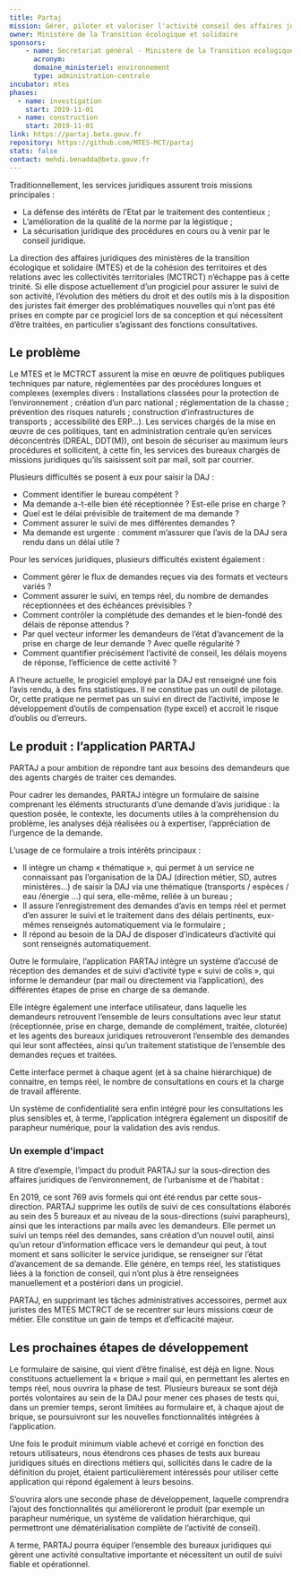 ```yaml
---
title: Partaj
mission: Gérer, piloter et valoriser l'activité conseil des affaires juridiques
owner: Ministère de la Transition écologique et solidaire
sponsors:
    - name: Secretariat général - Ministere de la Transition ecologique et solidaire
      acronym: 
      domaine_ministeriel: environnement
      type: administration-centrale
incubator: mtes
phases:
  - name: investigation
    start: 2019-11-01
  - name: construction
    start: 2019-11-01
link: https://partaj.beta.gouv.fr
repository: https://github.com/MTES-MCT/partaj
stats: false
contact: mehdi.benadda@beta.gouv.fr
---
```


Traditionnellement, les services juridiques assurent trois missions principales :

- La défense des intérêts de l’Etat par le traitement des contentieux ;
- L’amélioration de la qualité de la norme par la légistique ;
- La sécurisation juridique des procédures en cours ou à venir par le conseil juridique.

La direction des affaires juridiques des ministères de la transition écologique et solidaire (MTES) et de la cohésion des territoires et des relations avec les collectivités territoriales (MCTRCT) n’échappe pas à cette trinité. Si elle dispose actuellement d’un progiciel pour assurer le suivi de son activité, l’évolution des métiers du droit et des outils mis à la disposition des juristes fait émerger des problématiques nouvelles qui n’ont pas été prises en compte par ce progiciel lors de sa conception et qui nécessitent d’être traitées, en particulier s’agissant des fonctions consultatives.

## Le problème

Le MTES et le MCTRCT assurent la mise en œuvre de politiques publiques techniques par nature, réglementées par des procédures longues et complexes (exemples divers : Installations classées pour la protection de l’environnement ; création d’un parc national ; réglementation de la chasse ; prévention des risques naturels ; construction d’infrastructures de transports ; accessibilité des ERP…). Les services chargés de la mise en œuvre de ces politiques, tant en administration centrale qu’en services déconcentrés (DREAL, DDT(M)), ont besoin de sécuriser au maximum leurs procédures et sollicitent, à cette fin, les services des bureaux chargés de missions juridiques qu’ils saisissent soit par mail, soit par courrier.

Plusieurs difficultés se posent à eux pour saisir la DAJ :

- Comment identifier le bureau compétent ?
- Ma demande a-t-elle bien été réceptionnée ? Est-elle prise en charge ?
- Quel est le délai prévisible de traitement de ma demande ?
- Comment assurer le suivi de mes différentes demandes ?
- Ma demande est urgente : comment m’assurer que l’avis de la DAJ sera rendu dans un délai utile ?


Pour les services juridiques, plusieurs difficultés existent également :

- Comment gérer le flux de demandes reçues via des formats et vecteurs variés ?
- Comment assurer le suivi, en temps réel, du nombre de demandes réceptionnées et des échéances prévisibles ?
- Comment contrôler la complétude des demandes et le bien-fondé des délais de réponse attendus ?
- Par quel vecteur informer les demandeurs de l’état d’avancement de la prise en charge de leur demande ? Avec quelle régularité ?
- Comment quantifier précisément l’activité de conseil, les délais moyens de réponse, l’efficience de cette activité ?

A l’heure actuelle, le progiciel employé par la DAJ est renseigné une fois l’avis rendu, à des fins statistiques. Il ne constitue pas un outil de pilotage. Or, cette pratique ne permet pas un suivi en direct de l’activité, impose le développement d’outils de compensation (type excel) et accroit le risque d’oublis ou d’erreurs.

## Le produit : l’application PARTAJ

PARTAJ a pour ambition de répondre tant aux besoins des demandeurs que des agents chargés de traiter ces demandes.

Pour cadrer les demandes, PARTAJ intègre un formulaire de saisine comprenant les éléments structurants d’une demande d’avis juridique : la question posée, le contexte, les documents utiles à la compréhension du problème, les analyses déjà réalisées ou à expertiser, l’appréciation de l’urgence de la demande.

L’usage de ce formulaire a trois intérêts principaux :

- Il intègre un champ « thématique », qui permet à un service ne connaissant pas l’organisation de la DAJ (direction métier, SD, autres ministères…) de saisir la DAJ via une thématique (transports / espèces / eau /énergie …) qui sera, elle-même, reliée à un bureau ;
- Il assure l’enregistrement des demandes d’avis en temps réel et permet d’en assurer le suivi et le traitement dans des délais pertinents, eux-mêmes renseignés automatiquement via le formulaire ;
- Il répond au besoin de la DAJ de disposer d’indicateurs d’activité qui sont renseignés automatiquement.

Outre le formulaire, l’application PARTAJ intègre un système d’accusé de réception des demandes et de suivi d’activité type « suivi de colis », qui informe le demandeur (par mail ou directement via l’application), des différentes étapes de prise en charge de sa demande.

Elle intègre également une interface utilisateur, dans laquelle les demandeurs retrouvent l’ensemble de leurs consultations avec leur statut (réceptionnée, prise en charge, demande de complément, traitée, cloturée) et les agents des bureaux juridiques retrouveront l’ensemble des demandes qui leur sont affectées, ainsi qu’un traitement statistique de l’ensemble des demandes reçues et traitées.

Cette interface permet à chaque agent (et à sa chaine hiérarchique) de connaitre, en temps réel, le nombre de consultations en cours et la charge de travail afférente.

Un système de confidentialité sera enfin intégré pour les consultations les plus sensibles et, à terme, l’application intégrera également un dispositif de parapheur numérique, pour la validation des avis rendus.

### Un exemple d'impact

A titre d’exemple, l’impact du produit PARTAJ sur la sous-direction des affaires juridiques de l’environnement, de l’urbanisme et de l’habitat :

En 2019, ce sont 769 avis formels qui ont été rendus par cette sous-direction. PARTAJ supprime les outils de suivi de ces consultations élaborés au sein des 5 bureaux et au niveau de la sous-directions (suivi parapheurs), ainsi que les interactions par mails avec les demandeurs. Elle permet un suivi un temps réel des demandes, sans création d’un nouvel outil, ainsi qu’un retour d’information efficace vers le demandeur qui peut, à tout moment et sans solliciter le service juridique, se renseigner sur l’état d’avancement de sa demande. Elle génère, en temps réel, les statistiques liées à la fonction de conseil, qui n’ont plus à être renseignées manuellement et a postériori dans un progiciel.

PARTAJ, en supprimant les tâches administratives accessoires, permet aux juristes des MTES MCTRCT de se recentrer sur leurs missions cœur de métier. Elle constitue un gain de temps et d’efficacité majeur.

## Les prochaines étapes de développement

Le formulaire de saisine, qui vient d’être finalisé, est déjà en ligne. Nous constituons actuellement la « brique » mail qui, en permettant les alertes en temps réel, nous ouvrira la phase de test. Plusieurs bureaux se sont déjà portés volontaires au sein de la DAJ pour mener ces phases de tests qui, dans un premier temps, seront limitées au formulaire et, à chaque ajout de brique, se poursuivront sur les nouvelles fonctionnalités intégrées à l’application.

Une fois le produit minimum viable achevé et corrigé en fonction des retours utilisateurs, nous étendrons ces phases de tests aux bureau juridiques situés en directions métiers qui, sollicités dans le cadre de la définition du projet, étaient particulièrement intéressés pour utiliser cette application qui répond également à leurs besoins.

S’ouvrira alors une seconde phase de développement, laquelle comprendra l’ajout des fonctionnalités qui amélioreront le produit (par exemple un parapheur numérique, un système de validation hiérarchique, qui permettront une dématérialisation complète de l’activité de conseil).

A terme, PARTAJ pourra équiper l’ensemble des bureaux juridiques qui gèrent une activité consultative importante et nécessitent un outil de suivi fiable et opérationnel.
